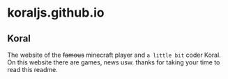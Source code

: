 # koraljs.github.io
## Koral
The website of the ~~famous~~ minecraft player and `a little bit` coder Koral.
On this website there are games, news usw.
thanks for taking your time to read this readme.
